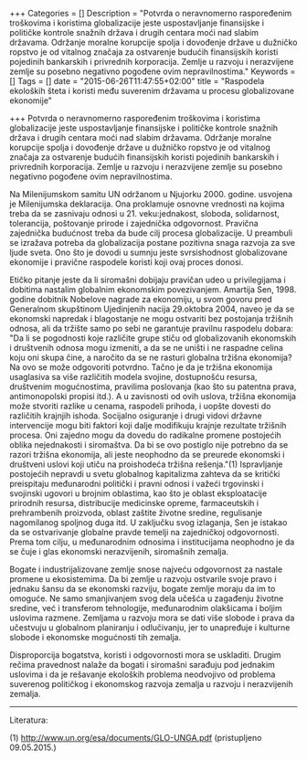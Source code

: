 +++
Categories = []
Description = "Potvrda o neravnomerno raspoređenim troškovima i koristima globalizacije jeste uspostavljanje finansijske i političke kontrole snažnih država i drugih centara moći nad slabim državama. Održanje moralne korupcije spolja i dovođenje države u dužničko ropstvo je od vitalnog značaja za ostvarenje budućih finansijskih koristi pojedinih bankarskih i privrednih korporacija. Zemlje u razvoju i nerazvijene zemlje su posebno negativno pogođene ovim nepravilnostima."
Keywords = []
Tags = []
date = "2015-06-26T11:47:55+02:00"
title = "Raspodela ekoloških šteta i  koristi među suverenim državama u procesu globalizovane ekonomije"

+++
Potvrda o neravnomerno raspoređenim troškovima i koristima globalizacije jeste uspostavljanje finansijske i političke kontrole snažnih država i drugih centara moći nad slabim državama. Održanje moralne korupcije spolja i dovođenje države u dužničko ropstvo je od vitalnog značaja za ostvarenje budućih finansijskih koristi pojedinih bankarskih i privrednih korporacija. Zemlje u razvoju i nerazvijene zemlje su posebno negativno pogođene ovim nepravilnostima. 

Na Milenijumskom samitu UN održanom u Njujorku 2000. godine. usvojena je Milenijumska deklaracija. Ona proklamuje osnovne vrednosti na kojima treba da se zasnivaju odnosi u 21. veku:jednakost, sloboda, solidarnost, tolerancija, poštovanje prirode i zajednička odgovornost. Pravična zajednička budućnost treba da bude cilj procesa globalizacije. U preambuli se izražava potreba da globalizacija postane pozitivna snaga razvoja za sve ljude sveta. Ono što je dovodi u sumnju jeste svrsishodnost globalizovane ekonomije i pravične raspodele koristi koji ovaj proces donosi. 

Etičko pitanje jeste da li siromašni dobijaju pravičan udeo u privilegijama i dobitima nastalim globalnim ekonomskim povezivanjem. Amartija Sen, 1998. godine dobitnik Nobelove nagrade za ekonomiju, u svom govoru pred Generalnom skupštinom Ujedinjenih nacija 29.oktobra 2004,  naveo je da se ekonomski napredak i blagostanje ne mogu ostvariti bez postojanja tržišnih odnosa, ali da tržište samo po sebi ne garantuje pravilnu raspodelu dobara: "Da li se pogodnosti koje različite grupe stiču od globalizovanih ekonomskih i društvenih odnosa mogu izmeniti, a da se ne uništi i ne raspadne celina koju oni skupa čine, a naročito da se ne rasturi globalna tržišna ekonomija? Na ovo se može odgovoriti potvrdno. Tačno je da je tržišna ekonomija usaglasiva sa više različitih modela svojine, dostupnošću resursa, društvenim mogućnostima, pravilima poslovanja (kao što su patentna prava, antimonopolski propisi itd.). A u zavisnosti od ovih uslova, tržišna ekonomija može stvoriti razlike u cenama, raspodeli prihoda, i uopšte dovesti do različitih krajnjih ishoda. Socijalno osiguranje i drugi vidovi državne intervencije mogu biti faktori koji dalje modifikuju krajnje rezultate tržišnih procesa. Oni zajedno mogu da dovedu do radikalne promene postojećih oblika nejednakosti i siromaštva. Da bi se ovo postiglo nije potrebno da se razori tržišna ekonomija, ali jeste neophodno da se preurede ekonomski i društveni uslovi koji utiču na proishodeća tržišna rešenja."(1) Ispravljanje postojećih nepravdi u svetu globalnog kapitalizma zahteva da se kritički preispitaju međunarodni politički i pravni odnosi i važeći trgovinski i svojinski ugovori u brojnim oblastima, kao što je oblast eksploatacije prirodnih resursa, distribucije medicinske opreme, farmaceutskih  i prehrambenih proizvoda, oblast zaštite životne sredine, regulisanje nagomilanog spoljnog duga itd. U zaključku svog izlaganja, Sen je istakao da se ostvarivanje globalne pravde temelji na zajedničkoj odgovornosti. Prema tom cilju, u međunarodnim odnosima i institucijama neophodno je da se čuje i glas ekonomski nerazvijenih, siromašnih zemalja.

Bogate i industrijalizovane zemlje snose najveću odgovornost za nastale promene u ekosistemima. Da bi zemlje u razvoju ostvarile svoje pravo i jednaku šansu da se ekonomski razviju, bogate zemlje moraju da im to omoguće. Ne samo smanjivanjem  svog dela učešća u zagađenju životne sredine, već i transferom tehnologije, međunarodnim olakšicama i boljim uslovima razmene. Zemljama u razvoju mora se dati više slobode i prava da učestvuju u globalnom planiranju i odlučivanju, jer to unapređuje i kulturne slobode i ekonomske mogućnosti tih zemalja. 

Disproporcija bogatstva, koristi i odgovornosti mora se uskladiti. Drugim rečima pravednost nalaže da bogati i siromašni sarađuju pod jednakim uslovima i da je rešavanje ekoloških problema neodvojivo od problema suverenog političkog i ekonomskog razvoja zemalja u razvoju i nerazvijenih zemalja.
***

Literatura:

(1) http://www.un.org/esa/documents/GLO-UNGA.pdf (pristupljeno 09.05.2015.)

